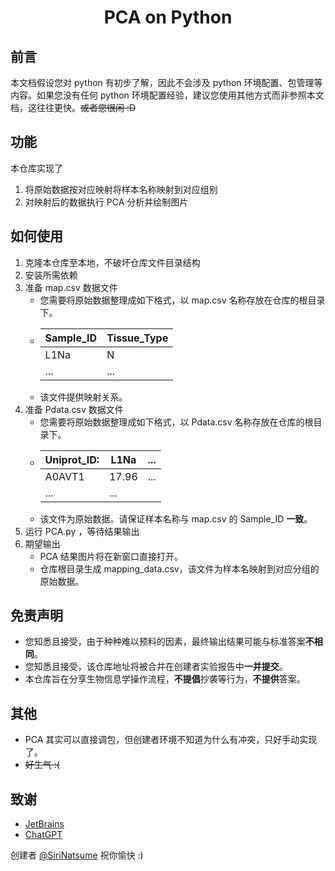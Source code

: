 <h1 align="center">PCA on Python</h1>

## 前言
本文档假设您对 python 有初步了解，因此不会涉及 python 环境配置、包管理等内容。如果您没有任何 python 环境配置经验，建议您使用其他方式而非参照本文档，这往往更快。~~或者您很闲 :D~~

## 功能
本仓库实现了
1. 将原始数据按对应映射将样本名称映射到对应组别
2. 对映射后的数据执行 PCA 分析并绘制图片

## 如何使用
1. 克隆本仓库至本地，不破坏仓库文件目录结构
2. 安装所需依赖
3. 准备 map.csv 数据文件
    - 您需要将原始数据整理成如下格式，以 map.csv 名称存放在仓库的根目录下。
    - | Sample_ID | Tissue_Type | 
      |:----------|:------------|
      | L1Na      | N           |
      | ...       | ...         |
    - 该文件提供映射关系。
4. 准备 Pdata.csv 数据文件
    - 您需要将原始数据整理成如下格式，以 Pdata.csv 名称存放在仓库的根目录下。
    - | Uniprot_ID: | L1Na    | ... |
      |-------------|---------|-----|
      | A0AVT1      | 17.96   | ... |
      | ...         | ...     |     |
    - 该文件为原始数据。请保证样本名称与 map.csv 的 Sample_ID **一致**。
5. 运行 PCA.py ，等待结果输出
6. 期望输出
    - PCA 结果图片将在新窗口直接打开。
    - 仓库根目录生成 mapping_data.csv，该文件为样本名映射到对应分组的原始数据。

## 免责声明
  - 您知悉且接受，由于种种难以预料的因素，最终输出结果可能与标准答案**不相同**。
  - 您知悉且接受，该仓库地址将被合并在创建者实验报告中**一并提交**。
  - 本仓库旨在分享生物信息学操作流程，**不提倡**抄袭等行为，**不提供**答案。

## 其他
- PCA 其实可以直接调包，但创建者环境不知道为什么有冲突，只好手动实现了。
- ~~好生气 :(~~

## 致谢
- [JetBrains](https://www.jetbrains.com/zh-cn/)
- [ChatGPT](https://www.chatgpt.com)

创建者 [@SiriNatsume](https://github.com/SiriNatsume)
祝你愉快 :)
